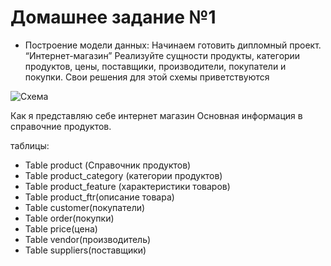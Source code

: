 # Домашнее задание №1
- Построение модели данных:
Начинаем готовить дипломный проект. “Интернет-магазин”
Реализуйте сущности продукты, категории продуктов, цены, поставщики, производители, покупатели и покупки. 
Свои решения для этой схемы приветствуются


![Схема](image.png)

Как я представляю себе интернет магазин
Основная информация в справочние продуктов.

таблицы:
- Table product (Справочник продуктов)
- Table product_category (категории продуктов)
- Table product_feature (характеристики товаров)
- Table product_ftr(описание товара)
- Table customer(покупатели)
- Table order(покупки)
- Table price(цена)
- Table vendor(производитель)
- Table suppliers(поставщики)